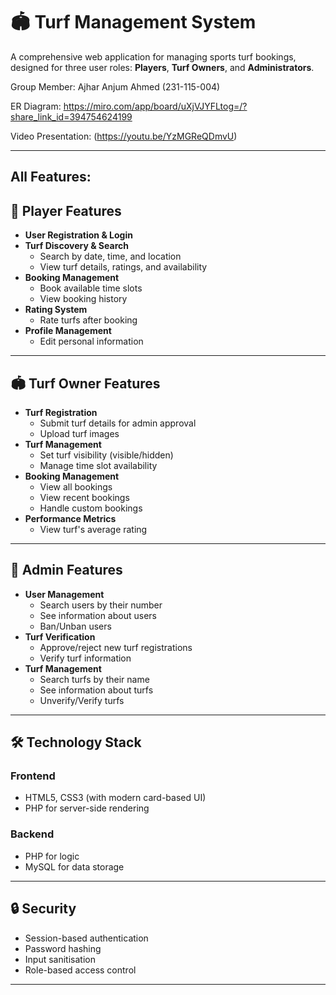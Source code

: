 # 🏟️ Turf Management System

A comprehensive web application for managing sports turf bookings, designed for three user roles: **Players**, **Turf Owners**, and **Administrators**.

Group Member: Ajhar Anjum Ahmed (231-115-004)

ER Diagram: https://miro.com/app/board/uXjVJYFLtog=/?share_link_id=394754624199

Video Presentation: (https://youtu.be/YzMGReQDmvU)

---

## All Features:

## 🌟 Player Features
- **User Registration & Login**
- **Turf Discovery & Search**
  - Search by date, time, and location
  - View turf details, ratings, and availability
- **Booking Management**
  - Book available time slots
  - View booking history
- **Rating System**
  - Rate turfs after booking
- **Profile Management**
  - Edit personal information

---

## 🏟️ Turf Owner Features
- **Turf Registration**
  - Submit turf details for admin approval
  - Upload turf images
- **Turf Management**
  - Set turf visibility (visible/hidden)
  - Manage time slot availability
- **Booking Management**
  - View all bookings
  - View recent bookings
  - Handle custom bookings
- **Performance Metrics**
  - View turf's average rating

---

## 🔐 Admin Features
- **User Management**
  - Search users by their number
  - See information about users
  - Ban/Unban users
- **Turf Verification**
  - Approve/reject new turf registrations
  - Verify turf information
- **Turf Management**
  - Search turfs by their name
  - See information about turfs
  - Unverify/Verify turfs

---

## 🛠️ Technology Stack

### **Frontend**
- HTML5, CSS3 (with modern card-based UI)
- PHP for server-side rendering

### **Backend**
- PHP for logic
- MySQL for data storage

---

## 🔒 Security
- Session-based authentication
- Password hashing
- Input sanitisation
- Role-based access control

---
